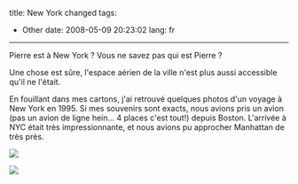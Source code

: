title: New York changed
tags:
  - Other
date: 2008-05-09 20:23:02
lang: fr
---

Pierre est à New York ? Vous ne savez pas qui est Pierre ?

Une chose est sûre, l'espace aérien de la ville n'est plus aussi accessible qu'il ne l'était.

En fouillant dans mes cartons, j'ai retrouvé quelques photos d'un voyage à New York en 1995\. Si mes souvenirs sont exacts, nous avions pris un avion (pas un avion de ligne hein... 4 places c'est tout!) depuis Boston. L'arrivée à NYC était très impressionnante, et nous avions pu approcher Manhattan de très près.

[![](http://farm3.static.flickr.com/2089/2477900109_a14e832257.jpg?v=0)](http://flickr.com/photos/neyric/2477900109/in/photostream/)

[![](http://farm3.static.flickr.com/2156/2477900575_1d435e0c18.jpg?v=0)](http://flickr.com/photos/neyric/2477900575/in/photostream/)